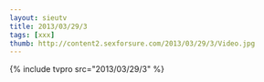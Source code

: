 ```yaml
--- 
layout: sieutv
title: 2013/03/29/3
tags: [xxx]
thumb: http://content2.sexforsure.com/2013/03/29/3/Video.jpg
---
```

{% include tvpro src="2013/03/29/3" %} 
